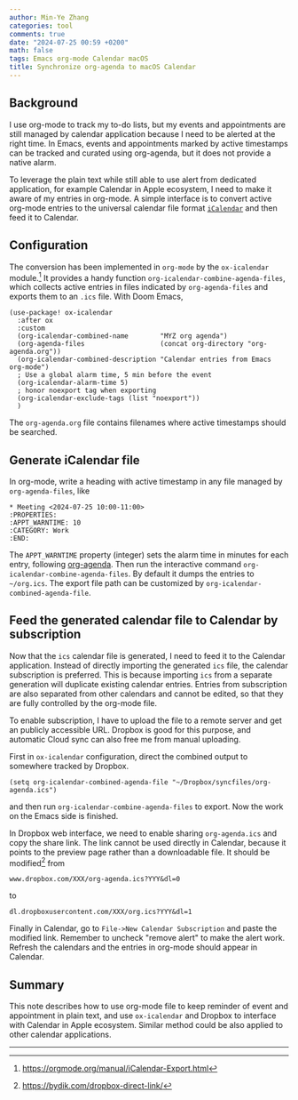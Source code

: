 ```yaml
---
author: Min-Ye Zhang
categories: tool
comments: true
date: "2024-07-25 00:59 +0200"
math: false
tags: Emacs org-mode Calendar macOS
title: Synchronize org-agenda to macOS Calendar
---
```


## Background

I use org-mode to track my to-do lists, but my events and appointments
are still managed by calendar application because I need to be alerted
at the right time. In Emacs, events and appointments marked by active
timestamps can be tracked and curated using org-agenda, but it does not
provide a native alarm.

To leverage the plain text while still able to use alert from dedicated
application, for example Calendar in Apple ecosystem, I need to make it
aware of my entries in org-mode. A simple interface is to convert active
org-mode entries to the universal calendar file format
[`iCalendar`](https://en.wikipedia.org/wiki/ICalendar) and then feed it
to Calendar.

## Configuration

The conversion has been implemented in `org-mode` by the `ox-icalendar`
module.[^1] It provides a handy function
`org-icalendar-combine-agenda-files`, which collects active entries in
files indicated by `org-agenda-files` and exports them to an `.ics`
file. With Doom Emacs,

``` elisp
(use-package! ox-icalendar
  :after ox
  :custom
  (org-icalendar-combined-name        "MYZ org agenda")
  (org-agenda-files                   (concat org-directory "org-agenda.org"))
  (org-icalendar-combined-description "Calendar entries from Emacs org-mode")
  ; Use a global alarm time, 5 min before the event
  (org-icalendar-alarm-time 5)
  ; honor noexport tag when exporting
  (org-icalendar-exclude-tags (list "noexport"))
  )
```

The `org-agenda.org` file contains filenames where active timestamps
should be searched.

## Generate iCalendar file

In org-mode, write a heading with active timestamp in any file managed
by `org-agenda-files`, like

    * Meeting <2024-07-25 10:00-11:00>
    :PROPERTIES:
    :APPT_WARNTIME: 10
    :CATEGORY: Work
    :END:

The `APPT_WARNTIME` property (integer) sets the alarm time in minutes
for each entry, following
[org-agenda](https://orgmode.org/manual/Weekly_002fdaily-agenda.html).
Then run the interactive command `org-icalendar-combine-agenda-files`.
By default it dumps the entries to `~/org.ics`. The export file path can
be customized by `org-icalendar-combined-agenda-file`.

## Feed the generated calendar file to Calendar by subscription

Now that the `ics` calendar file is generated, I need to feed it to the
Calendar application. Instead of directly importing the generated `ics`
file, the calendar subscription is preferred. This is because importing
`ics` from a separate generation will duplicate existing calendar
entries. Entries from subscription are also separated from other
calendars and cannot be edited, so that they are fully controlled by the
org-mode file.

To enable subscription, I have to upload the file to a remote server and
get an publicly accessible URL. Dropbox is good for this purpose, and
automatic Cloud sync can also free me from manual uploading.

First in `ox-icalendar` configuration, direct the combined output to
somewhere tracked by Dropbox.

``` elisp
(setq org-icalendar-combined-agenda-file "~/Dropbox/syncfiles/org-agenda.ics")
```

and then run `org-icalendar-combine-agenda-files` to export. Now the
work on the Emacs side is finished.

In Dropbox web interface, we need to enable sharing `org-agenda.ics` and
copy the share link. The link cannot be used directly in Calendar,
because it points to the preview page rather than a downloadable file.
It should be modified[^2] from

    www.dropbox.com/XXX/org-agenda.ics?YYY&dl=0

to

    dl.dropboxusercontent.com/XXX/org.ics?YYY&dl=1

Finally in Calendar, go to `File->New Calendar Subscription` and paste
the modified link. Remember to uncheck \"remove alert\" to make the
alert work. Refresh the calendars and the entries in org-mode should
appear in Calendar.

## Summary

This note describes how to use org-mode file to keep reminder of event
and appointment in plain text, and use `ox-icalendar` and Dropbox to
interface with Calendar in Apple ecosystem. Similar method could be also
applied to other calendar applications.

------------------------------------------------------------------------

[^1]: <https://orgmode.org/manual/iCalendar-Export.html>

[^2]: <https://bydik.com/dropbox-direct-link/>
